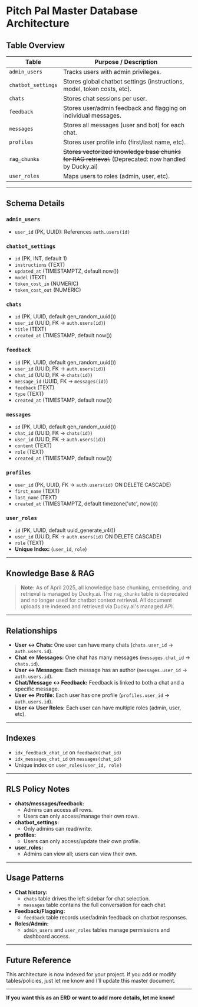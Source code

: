 # Pitch Pal Master Database Architecture

## Table Overview

| Table             | Purpose / Description                                                                                         |
|-------------------|-------------------------------------------------------------------------------------------------------------|
| `admin_users`     | Tracks users with admin privileges.                                                                          |
| `chatbot_settings`| Stores global chatbot settings (instructions, model, token costs, etc).                                      |
| `chats`           | Stores chat sessions per user.                                                                               |
| `feedback`        | Stores user/admin feedback and flagging on individual messages.                                              |
| `messages`        | Stores all messages (user and bot) for each chat.                                                            |
| `profiles`        | Stores user profile info (first/last name, etc).                                                             |
| ~~`rag_chunks`~~  | ~~Stores vectorized knowledge base chunks for RAG retrieval.~~ (Deprecated: now handled by Ducky.ai)         |
| `user_roles`      | Maps users to roles (admin, user, etc).                                                                      |

---

## Schema Details

### `admin_users`
- `user_id` (PK, UUID): References `auth.users(id)`

### `chatbot_settings`
- `id` (PK, INT, default 1)
- `instructions` (TEXT)
- `updated_at` (TIMESTAMPTZ, default now())
- `model` (TEXT)
- `token_cost_in` (NUMERIC)
- `token_cost_out` (NUMERIC)

### `chats`
- `id` (PK, UUID, default gen_random_uuid())
- `user_id` (UUID, FK → `auth.users(id)`)
- `title` (TEXT)
- `created_at` (TIMESTAMP, default now())

### `feedback`
- `id` (PK, UUID, default gen_random_uuid())
- `user_id` (UUID, FK → `auth.users(id)`)
- `chat_id` (UUID, FK → `chats(id)`)
- `message_id` (UUID, FK → `messages(id)`)
- `feedback` (TEXT)
- `type` (TEXT)
- `created_at` (TIMESTAMP, default now())

### `messages`
- `id` (PK, UUID, default gen_random_uuid())
- `chat_id` (UUID, FK → `chats(id)`)
- `user_id` (UUID, FK → `auth.users(id)`)
- `content` (TEXT)
- `role` (TEXT)
- `created_at` (TIMESTAMP, default now())

### `profiles`
- `user_id` (PK, UUID, FK → `auth.users(id)` ON DELETE CASCADE)
- `first_name` (TEXT)
- `last_name` (TEXT)
- `created_at` (TIMESTAMPTZ, default timezone('utc', now()))

### `user_roles`
- `id` (PK, UUID, default uuid_generate_v4())
- `user_id` (UUID, FK → `auth.users(id)` ON DELETE CASCADE)
- `role` (TEXT)
- **Unique Index:** (`user_id`, `role`)

---

## Knowledge Base & RAG

> **Note:** As of April 2025, all knowledge base chunking, embedding, and retrieval is managed by Ducky.ai. The `rag_chunks` table is deprecated and no longer used for chatbot context retrieval. All document uploads are indexed and retrieved via Ducky.ai's managed API.

---

## Relationships

- **User ↔ Chats:**  One user can have many chats (`chats.user_id` → `auth.users.id`).
- **Chat ↔ Messages:**  One chat has many messages (`messages.chat_id` → `chats.id`).
- **User ↔ Messages:**  Each message has an author (`messages.user_id` → `auth.users.id`).
- **Chat/Message ↔ Feedback:**  Feedback is linked to both a chat and a specific message.
- **User ↔ Profile:**  Each user has one profile (`profiles.user_id` → `auth.users.id`).
- **User ↔ User Roles:**  Each user can have multiple roles (admin, user, etc).

---

## Indexes
- `idx_feedback_chat_id` on `feedback(chat_id)`
- `idx_messages_chat_id` on `messages(chat_id)`
- Unique index on `user_roles(user_id, role)`

---

## RLS Policy Notes
- **chats/messages/feedback:**  
  - Admins can access all rows.
  - Users can only access/manage their own rows.
- **chatbot_settings:**  
  - Only admins can read/write.
- **profiles:**  
  - Users can only access/update their own profile.
- **user_roles:**  
  - Admins can view all; users can view their own.

---

## Usage Patterns
- **Chat history:**  
  - `chats` table drives the left sidebar for chat selection.
  - `messages` table contains the full conversation for each chat.
- **Feedback/Flagging:**  
  - `feedback` table records user/admin feedback on chatbot responses.
- **Roles/Admin:**  
  - `admin_users` and `user_roles` tables manage permissions and dashboard access.

---

## Future Reference
This architecture is now indexed for your project. If you add or modify tables/policies, just let me know and I’ll update this master document.

---

**If you want this as an ERD or want to add more details, let me know!**
